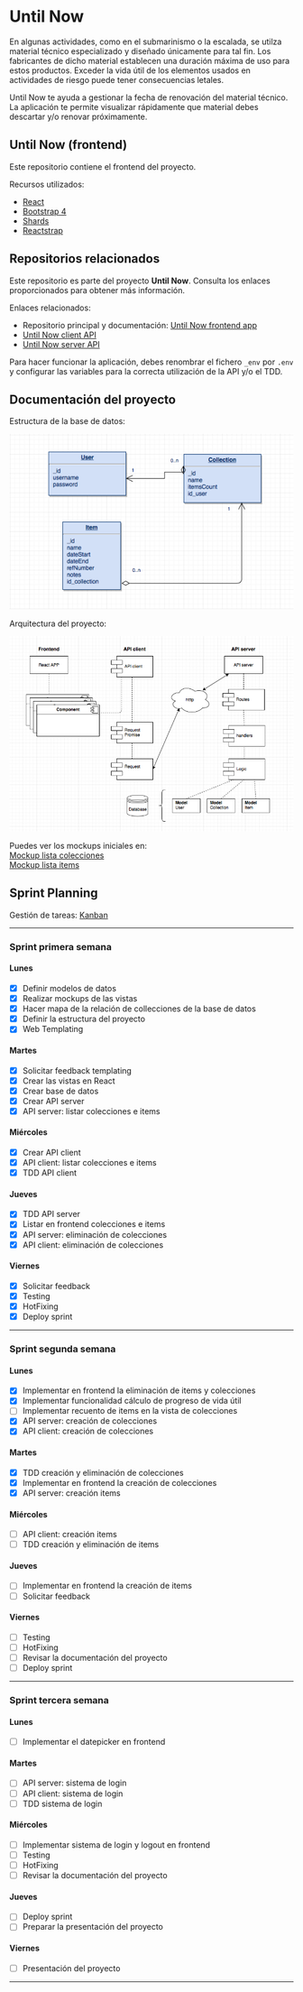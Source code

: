 # Until Now 
En algunas actividades, como en el submarinismo o la escalada, se utilza material técnico especializado y diseñado únicamente para tal fin. Los fabricantes de dicho material establecen una duración máxima de uso para estos productos. Exceder la vida útil de los elementos usados en actividades de riesgo puede tener consecuencias letales.

Until Now te ayuda a gestionar la fecha de renovación del material técnico. La aplicación te permite visualizar rápidamente que material debes descartar y/o renovar próximamente.


## Until Now (frontend) 
Este repositorio contiene el frontend del proyecto.  

Recursos utilizados:
* [React](https://github.com/facebook/create-react-app) 
* [Bootstrap 4](https://getbootstrap.com) 
* [Shards](https://designrevision.com/downloads/shards/) 
* [Reactstrap](https://reactstrap.github.io) 


## Repositorios relacionados 
Este repositorio es parte del proyecto **Until Now**. Consulta los enlaces proporcionados para obtener más información.   

Enlaces relacionados:
* Repositorio principal y documentación: [Until Now frontend app](https://github.com/didaquis/until-now-frontend) 
* [Until Now client API](https://github.com/didaquis/until-now-client-api) 
* [Until Now server API](https://github.com/didaquis/until-now-server-api) 

Para hacer funcionar la aplicación, debes renombrar el fichero `_env` por `.env` y configurar las variables para la correcta utilización de la API y/o el TDD. 


## Documentación del proyecto 
Estructura de la base de datos:  

![Base de datos](documentation/database.png)  

Arquitectura del proyecto:  

![Arquitectura](documentation/main.png)  

Puedes ver los mockups iniciales en:  
[Mockup lista colecciones](documentation/mockup_1.png)  
[Mockup lista items](documentation/mockup_2.png)  

## Sprint Planning
Gestión de tareas: [Kanban](https://trello.com/b/x0Vl2LAY/until-now)  

------ 

### Sprint primera semana
#### Lunes
- [x] Definir modelos de datos
- [x] Realizar mockups de las vistas
- [x] Hacer mapa de la relación de collecciones de la base de datos
- [x] Definir la estructura del proyecto
- [x] Web Templating
#### Martes
- [x] Solicitar feedback templating
- [x] Crear las vistas en React
- [x] Crear base de datos
- [x] Crear API server
- [x] API server: listar colecciones e items
#### Miércoles
- [x] Crear API client
- [x] API client: listar colecciones e items
- [x] TDD API client
#### Jueves
- [x] TDD API server
- [x] Listar en frontend colecciones e items
- [x] API server: eliminación de colecciones
- [x] API client: eliminación de colecciones
#### Viernes
- [x] Solicitar feedback
- [x] Testing
- [x] HotFixing
- [x] Deploy sprint
------
### Sprint segunda semana
#### Lunes
- [x] Implementar en frontend la eliminación de items y colecciones
- [x] Implementar funcionalidad cálculo de progreso de vida útil
- [ ] Implementar recuento de items en la vista de colecciones
- [x] API server: creación de colecciones
- [x] API client: creación de colecciones
#### Martes
- [x] TDD creación y eliminación de colecciones
- [x] Implementar en frontend la creación de colecciones
- [x] API server: creación items
#### Miércoles
- [ ] API client: creación items
- [ ] TDD creación y eliminación de items
#### Jueves
- [ ] Implementar en frontend la creación de items
- [ ] Solicitar feedback
#### Viernes
- [ ] Testing
- [ ] HotFixing
- [ ] Revisar la documentación del proyecto
- [ ] Deploy sprint
------
### Sprint tercera semana
#### Lunes
- [ ] Implementar el datepicker en frontend
#### Martes
- [ ] API server: sistema de login
- [ ] API client: sistema de login
- [ ] TDD sistema de login
#### Miércoles
- [ ] Implementar sistema de login y logout en frontend
- [ ] Testing
- [ ] HotFixing
- [ ] Revisar la documentación del proyecto
#### Jueves
- [ ] Deploy sprint
- [ ] Preparar la presentación del proyecto
#### Viernes
- [ ] Presentación del proyecto
------